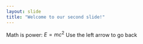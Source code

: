 ```yaml
---
layout: slide
title: "Welcome to our second slide!"
---
```

Math is power: $E = mc^2$
Use the left arrow to go back
